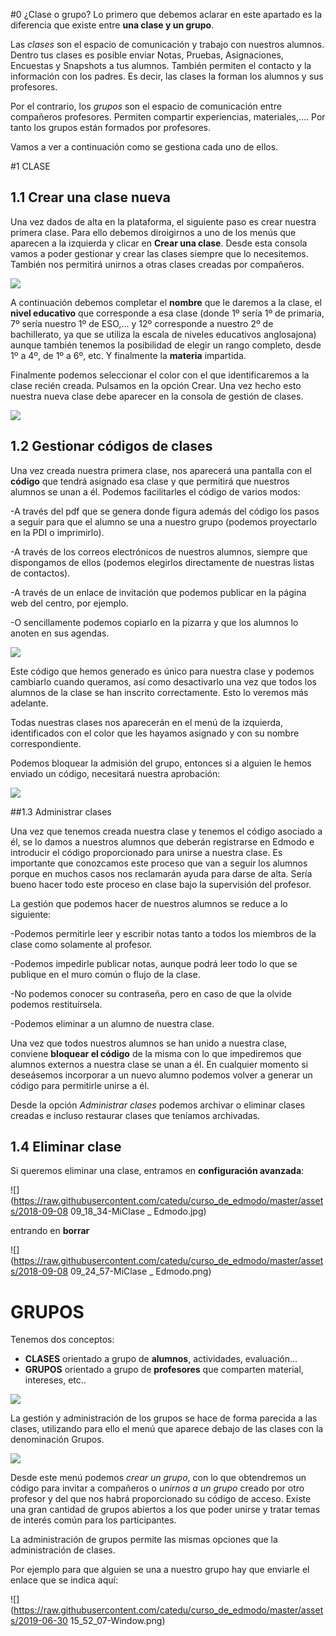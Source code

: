 #0 ¿Clase o grupo?
Lo primero que debemos aclarar en este apartado es la diferencia que existe entre **una clase y un grupo**.

Las _clases_ son el espacio de comunicación y trabajo con nuestros alumnos. Dentro tus clases es posible enviar Notas, Pruebas, Asignaciones, Encuestas y Snapshots a tus alumnos. También permiten el contacto y la información con los padres. Es decir, las clases la forman los alumnos y sus profesores.

Por el contrario, los _grupos_ son el espacio de comunicación entre compañeros profesores. Permiten compartir experiencias, materiales,…. Por tanto los grupos están formados por profesores.

Vamos a ver a continuación como se gestiona cada uno de ellos.

#1 CLASE

## 1.1 Crear una clase nueva

Una vez dados de alta en la plataforma, el siguiente paso es crear nuestra primera clase. Para ello debemos diroigirnos a uno de los menús que aparecen a la izquierda y clicar en  **Crear una clase**. Desde esta consola vamos a poder gestionar y crear las clases siempre que lo necesitemos. También nos permitirá unirnos a otras clases creadas por compañeros.

![](https://raw.githubusercontent.com/catedu/curso_de_edmodo/master/assets/import04.png)

A continuación debemos completar el **nombre** que le daremos a la clase, el **nivel educativo** que corresponde a esa clase \(donde 1º sería 1º de primaria, 7º sería nuestro 1º de ESO,… y 12º corresponde a nuestro 2º de bachillerato, ya que se utiliza la escala de niveles educativos anglosajona\) aunque también tenemos la posibilidad de elegir un rango completo, desde 1º a 4º, de 1º a 6º, etc. Y finalmente la **materia** impartida.

Finalmente podemos seleccionar el color con el que identificaremos a la clase recién creada. Pulsamos en la opción Crear. Una vez hecho esto nuestra nueva clase debe aparecer en la consola de gestión de clases.

![](https://raw.githubusercontent.com/catedu/curso_de_edmodo/master/assets/import05.png)

## 1.2 Gestionar códigos de clases

Una vez creada nuestra primera clase, nos aparecerá una pantalla con el **código** que tendrá asignado esa clase y que permitirá que nuestros alumnos se unan a él. Podemos facilitarles el código de varios modos:

-A través del pdf que se genera donde figura además del código los pasos a seguir para que el alumno se una a nuestro grupo \(podemos proyectarlo en la PDI o imprimirlo\).

-A través de los correos electrónicos de nuestros alumnos, siempre que dispongamos de ellos \(podemos elegirlos directamente de nuestras listas de contactos\).

-A través de un enlace de invitación que podemos publicar en la página web del centro, por ejemplo.

-O sencillamente podemos copiarlo en la pizarra y que los alumnos lo anoten en sus agendas.

![](https://raw.githubusercontent.com/catedu/curso_de_edmodo/master/assets/Codigos.jpg)

Este código que hemos generado es único para nuestra clase y podemos cambiarlo cuando queramos, así como desactivarlo una vez que todos los alumnos de la clase se han inscrito correctamente. Esto lo veremos más adelante.

Todas nuestras clases nos aparecerán en el menú de la izquierda, identificados con el color que les hayamos asignado y con su nombre correspondiente.

Podemos bloquear la admisión del grupo, entonces si a alguien le hemos enviado un código, necesitará nuestra aprobación:

![](https://raw.githubusercontent.com/catedu/curso_de_edmodo/master/assets/bloqueargrupo.jpg)

##1.3 Administrar clases

Una vez que tenemos creada nuestra clase y tenemos el código asociado a él, se lo damos a nuestros alumnos que deberán registrarse en Edmodo e introducir el código proporcionado para unirse a nuestra clase. Es importante que conozcamos este proceso que van a seguir los alumnos porque en muchos casos nos reclamarán ayuda para darse de alta. Sería bueno hacer todo este proceso en clase bajo la supervisión del profesor.

La gestión que podemos hacer de nuestros alumnos se reduce a lo siguiente:

-Podemos permitirle leer y escribir notas tanto a todos los miembros de la clase como solamente al profesor.

-Podemos impedirle publicar notas, aunque podrá leer todo lo que se publique en el muro común o flujo de la clase.

-No podemos conocer su contraseña, pero en caso de que la olvide podemos restituírsela.

-Podemos eliminar a un alumno de nuestra clase.

Una vez que todos nuestros alumnos se han unido a nuestra clase, conviene **bloquear el código** de la misma con lo que impediremos que alumnos externos a nuestra clase se unan a él. En cualquier momento si deseásemos incorporar a un nuevo alumno podemos volver a generar un código para permitirle unirse a él.

Desde la opción _Administrar clases_ podemos archivar o eliminar clases creadas e incluso restaurar clases que teníamos archivadas.

## 1.4 Eliminar clase
Si queremos eliminar una clase, entramos en **configuración avanzada**:

![](https://raw.githubusercontent.com/catedu/curso_de_edmodo/master/assets/2018-09-08 09_18_34-MiClase _ Edmodo.jpg)

entrando en **borrar**

![](https://raw.githubusercontent.com/catedu/curso_de_edmodo/master/assets/2018-09-08 09_24_57-MiClase _ Edmodo.png)

# GRUPOS

Tenemos dos conceptos:
* **CLASES** orientado a grupo de **alumnos**, actividades, evaluación...
* **GRUPOS** orientado a grupo de **profesores** que comparten material, intereses, etc..

![](https://raw.githubusercontent.com/catedu/curso_de_edmodo/master/assets/gruposyclases.png)

La gestión y administración de los grupos se hace de forma parecida a las clases, utilizando para ello el menú que aparece debajo de las clases con la denominación Grupos.

![](https://raw.githubusercontent.com/catedu/curso_de_edmodo/master/assets/import42.png)

Desde este menú podemos _crear un grupo_, con lo que obtendremos un código para invitar a compañeros o _unirnos a un grupo_ creado por otro profesor y del que nos habrá proporcionado su código de acceso. Existe una gran cantidad de grupos abiertos a los que poder unirse y tratar temas de interés común para los participantes.

La administración de grupos permite las mismas opciones que la administración de clases.

Por ejemplo para que alguien se una a nuestro grupo hay que enviarle el enlace que se indica aquí:

![](https://raw.githubusercontent.com/catedu/curso_de_edmodo/master/assets/2019-06-30 15_52_07-Window.png)

